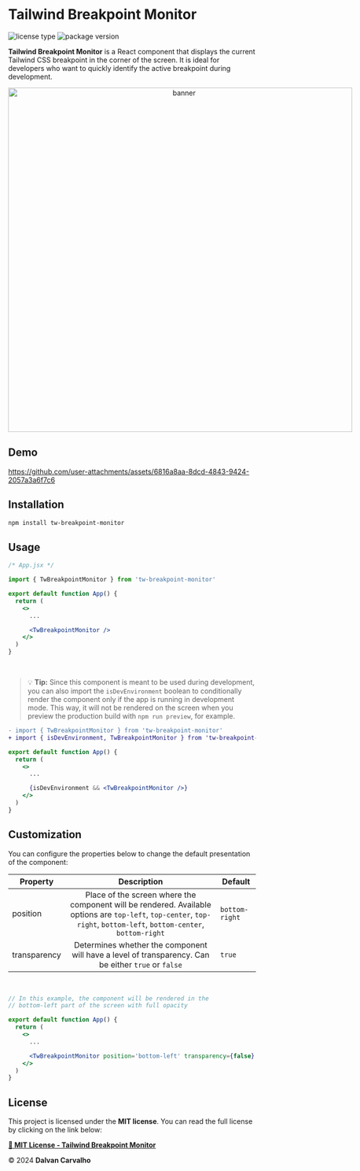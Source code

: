 # Tailwind Breakpoint Monitor

![license type](https://img.shields.io/badge/license-MIT-green)
![package version](https://img.shields.io/badge/npm-v1.0.0-blue?logo=npm)

**Tailwind Breakpoint Monitor** is a React component that displays the current Tailwind CSS breakpoint in the corner of the screen. It is ideal for developers who want to quickly identify the active breakpoint during development.

<div align="center" style="width: 700px">
  <img
    style="width: 700px"
    src="[./public/banner.png](https://github.com/user-attachments/assets/096698fc-36ae-40a5-846e-92d6250a8a5f)"
    alt="banner"
  />
</div>

## Demo

https://github.com/user-attachments/assets/6816a8aa-8dcd-4843-9424-2057a3a6f7c6

## Installation

```bash
npm install tw-breakpoint-monitor
```

## Usage

```jsx
/* App.jsx */

import { TwBreakpointMonitor } from 'tw-breakpoint-monitor'

export default function App() {
  return (
    <>
      ...

      <TwBreakpointMonitor />
    </>
  )
}
```

<br />

> 💡 **Tip:** Since this component is meant to be used during development, you can also import the `isDevEnvironment` boolean to conditionally render the component only if the app is running in development mode. This way, it will not be rendered on the screen when you preview the production build with `npm run preview`, for example.

```diff
- import { TwBreakpointMonitor } from 'tw-breakpoint-monitor'
+ import { isDevEnvironment, TwBreakpointMonitor } from 'tw-breakpoint-monitor'
```

```jsx
export default function App() {
  return (
    <>
      ...

      {isDevEnvironment && <TwBreakpointMonitor />}
    </>
  )
}
```

## Customization

You can configure the properties below to change the default presentation of the component:

| Property     |                                                                              Description                                                                              | Default        |
| ------------ | :-------------------------------------------------------------------------------------------------------------------------------------------------------------------: | -------------- |
| position     | Place of the screen where the component will be rendered. Available options are `top-left`, `top-center`, `top-right`, `bottom-left`, `bottom-center`, `bottom-right` | `bottom-right` |
| transparency |                                  Determines whether the component will have a level of transparency. Can be either `true` or `false`                                  | `true`         |

<br />

```jsx
// In this example, the component will be rendered in the
// bottom-left part of the screen with full opacity

export default function App() {
  return (
    <>
      ...

      <TwBreakpointMonitor position='bottom-left' transparency={false} />
    </>
  )
}
```

## License

This project is licensed under the **MIT license**. You can read the full license by clicking on the link below:

**[📄 MIT License - Tailwind Breakpoint Monitor](./LICENSE)**

&copy; 2024 **Dalvan Carvalho**

